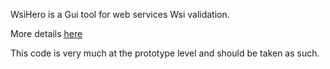 WsiHero is a Gui tool for web services Wsi validation.

More details [here](http://webservices20.blogspot.co.il/2010/11/wsihero-gui-utility-for-web-services.html)

This code is very much at the prototype level and should be taken as such.